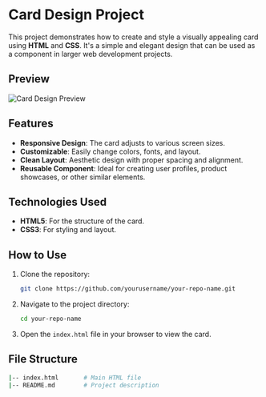 # Card Design Project

This project demonstrates how to create and style a visually appealing card using **HTML** and **CSS**. It's a simple and elegant design that can be used as a component in larger web development projects.

## Preview

![Card Design Preview](https://via.placeholder.com/800x400?text=Card+Preview)

## Features

- **Responsive Design**: The card adjusts to various screen sizes.
- **Customizable**: Easily change colors, fonts, and layout.
- **Clean Layout**: Aesthetic design with proper spacing and alignment.
- **Reusable Component**: Ideal for creating user profiles, product showcases, or other similar elements.

## Technologies Used

- **HTML5**: For the structure of the card.
- **CSS3**: For styling and layout.

## How to Use

1. Clone the repository:
   ```bash
   git clone https://github.com/yourusername/your-repo-name.git 

2. Navigate to the project directory:
   ```bash
   cd your-repo-name

3. Open the `index.html` file in your browser to view the card. 

## File Structure
   ```bash
   |-- index.html       # Main HTML file
   |-- README.md        # Project description


